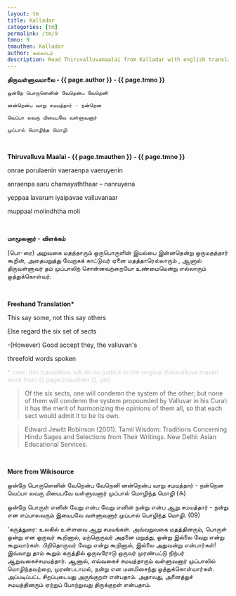 ```yaml
---
layout: tm
title: Kalladar
categories: [tm]
permalink: /tm/9
tmno: 9
tmauthen: Kalladar
author: கல்லாடர்
description: Read Thiruvalluvamaalai from Kalladar with english translation
---
```


**திருவள்ளுவமாலை - {{ page.author }} - {{ page.tmno }}**

    ஒன்றே பொருளெனின் வேறென்ப வேறெனி

    னன்றென்ப வாறு சமயத்தார் - நன்றென

    வெப்பா லவரு மியைபவே வள்ளுவனார்

    முப்பால் மொழிந்த மொழி

<br>

**Thiruvalluva Maalai - {{ page.tmauthen }} - {{ page.tmno }}**

onrae porulaenin vaeraenpa vaeruyenin

anraenpa aaru chamayaththaar – nanruyena

yeppaa lavarum iyaipavae valluvanaar

muppaal molindhtha moli

<br>

**மாமூலனார் - விளக்கம்**

(பொ-ரை) அறுவகை மதத்தாரும் ஒருபொருளின் இயல்பை இன்னதென்று ஒருமதத்தார் கூறின், அதைமறுத்து வேறாகக் காட்டுவர் ஏனை மதத்தாரெல்லாரும் , ஆனால் திருவள்ளுவர் தம் முப்பாலிற் சொன்னவற்றையோ உண்மையென்று எல்லாரும் ஒத்துக்கொள்வர்.

<br>

**Freehand Translation\***

This say some, not this say others

Else regard the six set of sects

-(However) Good accept they, the valluvan's

threefold words spoken

<p style="color: lightgrey;">* note: this translation will do no justice to the original thiruvalluva maalai work from {{ page.tmauthen }}, yet!</p>

> Of the six sects, one will condemn the system of the other; but none of them will condemn the system propounded by Valluvar in his Cural: it has the merit of harmonizing the opinions of them all, so that each sect would admit it to be its own. 

> Edward Jewitt Robinson (2001). Tamil Wisdom: Traditions Concerning Hindu Sages and Selections from
Their Writings. New Delhi: Asian Educational Services.

<br>

**More from Wikisource**

ஒன்றே பொருளெனின் வேறென்ப வேறெனி
னன்றென்ப வாறு சமயத்தார் - நன்றென
வெப்பா லவரு மியைபவே வள்ளுவனார்
முப்பால் மொழிந்த மொழி (௯)


ஒன்றே பொருள் எனின் வேறு என்ப வேறு எனின்
நன்று என்ப ஆறு சமயத்தார் - நன்று என
எப்பாலவரும் இயைபவே வள்ளுவனார்
முப்பால் பொழிந்த மொழி. (09)

'கருத்துரை:
உலகில் உள்ளவை ஆறு சமயங்கள். அவ்வறுவகை மதத்தினரும், பொருள் ஒன்று என ஒருவர் கூறினால், மற்றொருவர் அதனை மறுத்து, ஒன்று இல்லை வேறு என்று கூறுவார்கள். பிறிதொருவர் வேறு என்று கூறினால், இல்லை அதுவன்று என்பார்கள்! இவ்வாறு தாம் கூறும் கருத்தில் ஒருவரோடு ஒருவர் முரண்பட்டு நிற்பர் ஆறுவகைச்சமயத்தார். ஆனால், எவ்வகைச் சமயத்தாரும் வள்ளுவனார் முப்பாலில் மொழிந்தவற்றை, முரண்படாமல், நன்று என மனமிசைந்து ஒத்துக்கொள்வார்கள். அப்படிப்பட்ட சிறப்புடையது அருங்குறள் என்பதாம். அதாவது, அனைத்துச் சமயத்தினரும் ஏற்றுப் போற்றுவது திருக்குறள் என்பதாம். 
